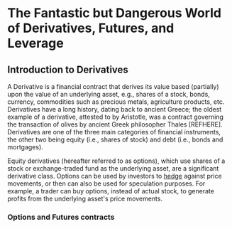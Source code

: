 # The Fantastic but Dangerous World of Derivatives, Futures, and Leverage

## Introduction to Derivatives
A Derivative is a financial contract that derives its value based (partially) upon the value of an underlying asset, e.g., shares of a stock, bonds, currency, commodities such as precious metals, agriculture products, etc. Derivatives have a long history, dating back to ancient Greece; the oldest example of a derivative, attested to by Aristotle, was a contract governing the transaction of olives by ancient Greek philosopher Thales [REFHERE]. Derivatives are one of the three main categories of financial instruments, the other two being equity (i.e., shares of stock) and debt (i.e., bonds and mortgages). 

Equity derivatives (hereafter referred to as options), which use shares of a stock or exchange-traded fund as the underlying asset, are a significant derivative class. Options can be used by investors to 
[hedge](https://www.investopedia.com/terms/h/hedge.asp) against price movements, or then can also be used for speculation purposes. For example, a trader can buy options, instead of actual stock, to generate profits from the underlying asset's price movements. 

### Options and Futures contracts


